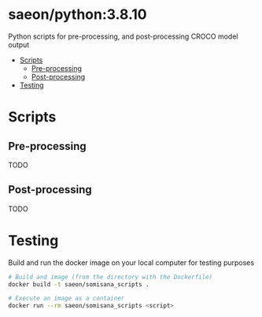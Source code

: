 # saeon/python:3.8.10

Python scripts for pre-processing, and post-processing CROCO model output

<!-- START doctoc generated TOC please keep comment here to allow auto update -->
<!-- DON'T EDIT THIS SECTION, INSTEAD RE-RUN doctoc TO UPDATE -->

- [Scripts](#scripts)
  - [Pre-processing](#pre-processing)
  - [Post-processing](#post-processing)
- [Testing](#testing)

<!-- END doctoc generated TOC please keep comment here to allow auto update -->

# Scripts

## Pre-processing

TODO

## Post-processing

TODO

# Testing

Build and run the docker image on your local computer for testing purposes

```sh
# Build and image (from the directory with the Dockerfile)
docker build -t saeon/somisana_scripts .

# Execute an image as a container
docker run --rm saeon/somisana_scripts <script>
```
